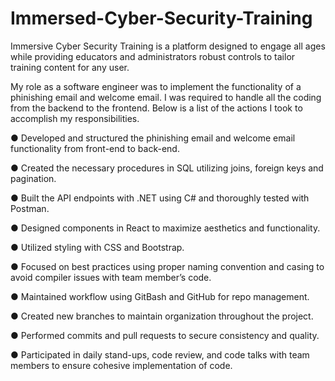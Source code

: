 # Immersed-Cyber-Security-Training

Immersive Cyber Security Training is a platform designed to engage all ages while providing educators and administrators robust controls to tailor training content for any user.

My role as a software engineer was to implement the functionality of a phinishing email and welcome email. I was required to handle all the coding from the backend to the frontend. Below is a list of the actions I took to accomplish my responsibilities.

● Developed and structured the phinishing email and welcome email functionality from front-end to back-end.

● Created the necessary procedures in SQL utilizing joins, foreign keys and pagination.

● Built the API endpoints with .NET using C# and thoroughly tested with Postman.

● Designed components in React to maximize aesthetics and functionality.

● Utilized styling with CSS and Bootstrap.

● Focused on best practices using proper naming convention and casing to avoid compiler issues with team member’s code.

● Maintained workflow using GitBash and GitHub for repo management.

● Created new branches to maintain organization throughout the project.

● Performed commits and pull requests to secure consistency and quality.

● Participated in daily stand-ups, code review, and code talks with team members to ensure cohesive implementation of code.
 
